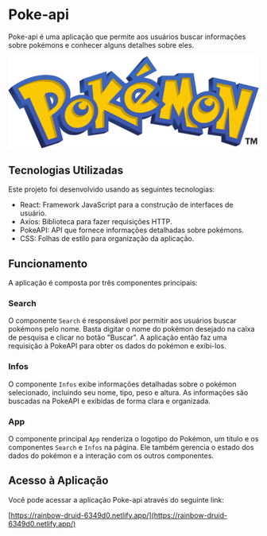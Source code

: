 # Poke-api

Poke-api é uma aplicação que permite aos usuários buscar informações sobre pokémons e conhecer alguns detalhes sobre eles. 

![Pokemon Logo](./src/img/pokemon-logo.png)

## Tecnologias Utilizadas

Este projeto foi desenvolvido usando as seguintes tecnologias:

- React: Framework JavaScript para a construção de interfaces de usuário.
- Axios: Biblioteca para fazer requisições HTTP.
- PokeAPI: API que fornece informações detalhadas sobre pokémons.
- CSS: Folhas de estilo para organização da aplicação.

## Funcionamento

A aplicação é composta por três componentes principais:

### Search

O componente `Search` é responsável por permitir aos usuários buscar pokémons pelo nome. Basta digitar o nome do pokémon desejado na caixa de pesquisa e clicar no botão "Buscar". A aplicação então faz uma requisição à PokeAPI para obter os dados do pokémon e exibi-los.

### Infos

O componente `Infos` exibe informações detalhadas sobre o pokémon selecionado, incluindo seu nome, tipo, peso e altura. As informações são buscadas na PokeAPI e exibidas de forma clara e organizada.

### App

O componente principal `App` renderiza o logotipo do Pokémon, um título e os componentes `Search` e `Infos` na página. Ele também gerencia o estado dos dados do pokémon e a interação com os outros componentes.

## Acesso à Aplicação

Você pode acessar a aplicação Poke-api através do seguinte link:

[https://rainbow-druid-6349d0.netlify.app/](https://rainbow-druid-6349d0.netlify.app/)
